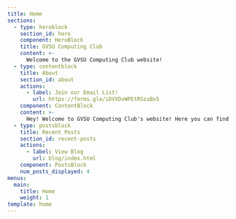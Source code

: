 ```yaml
---
title: Home
sections:
  - type: heroblock
    section_id: hero
    component: HeroBlock
    title: GVSU Computing Club
    content: >-
      Welcome to the GVSU Computing Club website!
  - type: contentblock
    title: About
    section_id: about
    actions:
      - label: Join our Email List!
        url: https://forms.gle/iDVVDvWPEtRSzuBx5
    component: ContentBlock
    content: >-
      Hey! Welcome to GVSU Computing Club's website! Here you can find some news on whats going on in the club. Below are some posts on recent and upcoming meetings. Our email list is also a really good way to stay up to date! Hope to see you at one of our meetings! &#128515;
  - type: postsblock
    title: Recent Posts
    section_id: recent-posts
    actions:
      - label: View Blog
        url: blog/index.html
    component: PostsBlock
    num_posts_displayed: 4
menus:
  main:
    title: Home
    weight: 1
template: home
---
```

